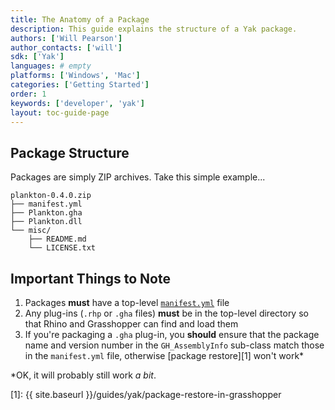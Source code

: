 ```yaml
---
title: The Anatomy of a Package
description: This guide explains the structure of a Yak package.
authors: ['Will Pearson']
author_contacts: ['will']
sdk: ['Yak']
languages: # empty
platforms: ['Windows', 'Mac']
categories: ['Getting Started']
order: 1
keywords: ['developer', 'yak']
layout: toc-guide-page
---
```


## Package Structure

Packages are simply ZIP archives. Take this simple example...

```
plankton-0.4.0.zip
├── manifest.yml
├── Plankton.gha
├── Plankton.dll
└── misc/
    ├── README.md
    └── LICENSE.txt
```

## Important Things to Note

1. Packages **must** have a top-level [`manifest.yml`](manifest.md) file
2. Any plug-ins (`.rhp` or `.gha` files) **must** be in the top-level directory
   so that Rhino and Grasshopper can find and load them
3. If you're packaging a `.gha` plug-in, you **should** ensure that the package
   name and version number in the `GH_AssemblyInfo` sub-class match those in the
   `manifest.yml` file, otherwise [package restore][1] won't work\*

\*OK, it will probably still work _a bit_.

[1]: {{ site.baseurl }}/guides/yak/package-restore-in-grasshopper
